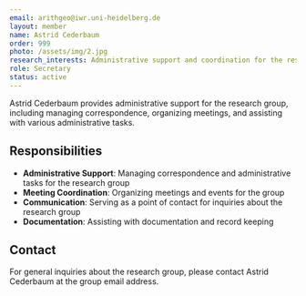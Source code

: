 ```yaml
---
email: arithgeo@iwr.uni-heidelberg.de
layout: member
name: Astrid Cederbaum
order: 999
photo: /assets/img/2.jpg
research_interests: Administrative support and coordination for the research group.
role: Secretary
status: active
---
```


Astrid Cederbaum provides administrative support for the research group, including managing correspondence, organizing meetings, and assisting with various administrative tasks.

## Responsibilities

- **Administrative Support**: Managing correspondence and administrative tasks for the research group
- **Meeting Coordination**: Organizing meetings and events for the group
- **Communication**: Serving as a point of contact for inquiries about the research group
- **Documentation**: Assisting with documentation and record keeping

## Contact

For general inquiries about the research group, please contact Astrid Cederbaum at the group email address.